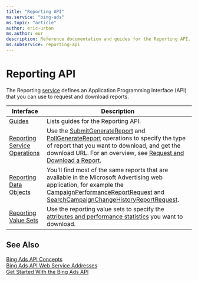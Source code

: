 ```yaml
---
title: "Reporting API"
ms.service: "bing-ads"
ms.topic: "article"
author: eric-urban
ms.author: eur
description: Reference documentation and guides for the Reporting API.
ms.subservice: reporting-api
---
```

# Reporting API
The Reporting [service](../guides/web-service-addresses.md) defines an Application Programming Interface (API) that you can use to request and download reports.

|Interface|Description|
|---------|---------|
|[Guides](../guides/reporting-guides.md)|Lists guides for the Reporting API.|
|[Reporting Service Operations](reporting-service-operations.md)|Use the [SubmitGenerateReport](submitgeneratereport.md) and [PollGenerateReport](pollgeneratereport.md) operations to specify the type of report that you want to download, and get the download URL. For an overview, see [Request and Download a Report](../guides/request-download-report.md).|
|[Reporting Data Objects](reporting-data-objects.md)|You'll find most of the same reports that are available in the Microsoft Advertising web application, for example the [CampaignPerformanceReportRequest](campaignperformancereportrequest.md) and [SearchCampaignChangeHistoryReportRequest](searchcampaignchangehistoryreportrequest.md).|
|[Reporting Value Sets](reporting-value-sets.md)|Use the reporting value sets to specify the [attributes and performance statistics](../guides/report-attributes-performance-statistics.md) you want to download.|

## See Also

[Bing Ads API Concepts](../guides/concepts.md)  
[Bing Ads API Web Service Addresses](../guides/web-service-addresses.md)  
[Get Started With the Bing Ads API](../guides/get-started.md)
